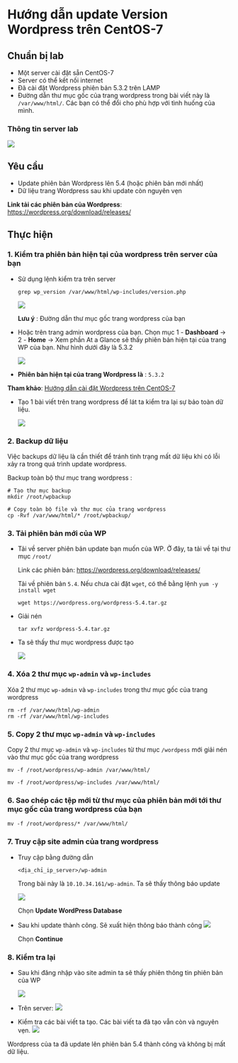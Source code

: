 # Hướng dẫn update Version Wordpress trên CentOS-7

## Chuẩn bị lab
- Một server cài đặt sẵn CentOS-7
- Server có thể kết nối internet
- Đã cài đặt Wordpress phiên bản 5.3.2 trên LAMP
- Đường dẫn thư mục gốc của trang wordpress trong bài viết này là `/var/www/html/`. Các bạn có thể đổi cho phù hợp với tình huống của mình.

### Thông tin server lab
<img src="https://i.imgur.com/0cyl7QM.png">

## Yêu cầu
- Update phiên bản Wordpress lên 5.4 (hoặc phiên bản mới nhất)
- Dữ liệu trang Wordpress sau khi update còn nguyên vẹn

**Link tải các phiên bản của Wordpress**: https://wordpress.org/download/releases/


## Thực hiện
### 1. Kiểm tra phiên bản hiện tại của wordpress trên server của bạn
- Sử dụng lệnh kiểm tra trên server
    ```
    grep wp_version /var/www/html/wp-includes/version.php
    ``` 

    <img src="https://i.imgur.com/PVYvCUM.png">

    **Lưu ý** : Đường dẫn thư mục gốc trang wordpress của bạn

- Hoặc trên trang admin wordpress của bạn. Chọn mục 1 - **Dashboard** -> 2 - **Home** -> Xem phần At a Glance sẽ thấy phiên bản hiện tại của trang WP của bạn. Như hình dưới đây là 5.3.2

    <img src="https://i.imgur.com/WC1dSlr.png">

- **Phiên bản hiện tại của trang Wordpress là** : `5.3.2`

**Tham khảo**: [Hướng dẫn cài đặt Wordpress trên CentOS-7](https://github.com/danghai1996/thuctapsinh/blob/master/HaiDD/WebServer/wordpressWithLAMP/3-installWordPress.md)

- Tạo 1 bài viết trên trang wordpress để lát ta kiểm tra lại sự bảo toàn dữ liệu.

    <img src="https://i.imgur.com/zjlgU4w.png">

### 2. Backup dữ liệu 
Việc backups dữ liệu là cần thiết để tránh tình trạng mất dữ liệu khi có lỗi xảy ra trong quá trình update wordpress.

Backup toàn bộ thư mục trang wordpress :
```
# Tạo thư mục backup
mkdir /root/wpbackup

# Copy toàn bộ file và thư mục của trang wordpress
cp -Rvf /var/www/html/* /root/wpbackup/
```

### 3. Tải phiên bản mới của WP
- Tải về server phiên bản update bạn muốn của WP. Ở đây, ta tải về tại thư mục `/root/`

    Link các phiên bản: https://wordpress.org/download/releases/

    Tải về phiên bản `5.4`. Nếu chưa cài đặt `wget`, có thể bằng lệnh `yum -y install wget`
    ```
    wget https://wordpress.org/wordpress-5.4.tar.gz
    ```

- Giải nén
    ```
    tar xvfz wordpress-5.4.tar.gz
    ```

- Ta sẽ thấy thư mục wordpress được tạo
    
    <img src="https://i.imgur.com/zscpxC2.png">

### 4. Xóa 2 thư mục `wp-admin` và `wp-includes`
Xóa 2 thư mục `wp-admin` và `wp-includes` trong thư mục gốc của trang wordpress
```
rm -rf /var/www/html/wp-admin
rm -rf /var/www/html/wp-includes
```

### 5. Copy 2 thư mục `wp-admin` và `wp-includes`
Copy 2 thư mục `wp-admin` và `wp-includes` từ thư mục `/wordpess` mới giải nén vào thư mục gốc của trang wordpress
```
mv -f /root/wordpress/wp-admin /var/www/html/

mv -f /root/wordpress/wp-includes /var/www/html/
```

### 6. Sao chép các tệp mới từ thư mục của phiên bản mới tới thư mục gốc của trang wordpress của bạn
```
mv -f /root/wordpress/* /var/www/html/
```

### 7. Truy cập site admin của trang wordpress
- Truy cập bằng đường dẫn
    ```
    <địa_chỉ_ip_server>/wp-admin
    ```

    Trong bài này là `10.10.34.161/wp-admin`. Ta sẽ thấy thông báo update 

    <img src="https://i.imgur.com/KRlvAaT.png">

    Chọn **Update WordPress Database**

- Sau khi update thành công. Sẽ xuất hiện thông báo thành công
    <img src="https://i.imgur.com/rJPwRZV.png">

    Chọn **Continue**


### 8. Kiểm tra lại
- Sau khi đăng nhập vào site admin ta sẽ thấy phiên thông tin phiên bản của WP

    <img src="https://i.imgur.com/zym3z8W.png">

- Trên server:
    <img src="https://i.imgur.com/7qg6AaV.png">

- Kiểm tra các bài viết ta tạo. Các bài viết ta đã tạo vẫn còn và nguyên vẹn.
    <img src="https://i.imgur.com/mbMXlxZ.png">

Wordpress của ta đã update lên phiên bản 5.4 thành công và không bị mất dữ liệu.